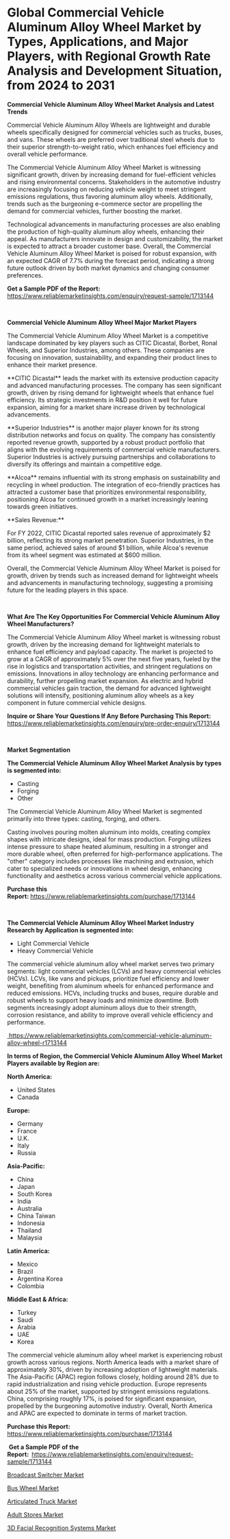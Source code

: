 <p><h1>Global Commercial Vehicle Aluminum Alloy Wheel Market by Types, Applications, and Major Players, with Regional Growth Rate Analysis and Development Situation, from 2024 to 2031</h1></p><p><strong>Commercial Vehicle Aluminum Alloy Wheel Market Analysis and Latest Trends</strong></p>
<p><p>Commercial Vehicle Aluminum Alloy Wheels are lightweight and durable wheels specifically designed for commercial vehicles such as trucks, buses, and vans. These wheels are preferred over traditional steel wheels due to their superior strength-to-weight ratio, which enhances fuel efficiency and overall vehicle performance.</p><p>The Commercial Vehicle Aluminum Alloy Wheel Market is witnessing significant growth, driven by increasing demand for fuel-efficient vehicles and rising environmental concerns. Stakeholders in the automotive industry are increasingly focusing on reducing vehicle weight to meet stringent emissions regulations, thus favoring aluminum alloy wheels. Additionally, trends such as the burgeoning e-commerce sector are propelling the demand for commercial vehicles, further boosting the market.</p><p>Technological advancements in manufacturing processes are also enabling the production of high-quality aluminum alloy wheels, enhancing their appeal. As manufacturers innovate in design and customizability, the market is expected to attract a broader customer base. Overall, the Commercial Vehicle Aluminum Alloy Wheel Market is poised for robust expansion, with an expected CAGR of 7.7% during the forecast period, indicating a strong future outlook driven by both market dynamics and changing consumer preferences.</p></p>
<p><strong>Get a Sample PDF of the Report:&nbsp;</strong> <a href="https://www.reliablemarketinsights.com/enquiry/request-sample/1713144?utm_campaign=1622&utm_medium=2&utm_source=Github&utm_content=ia&utm_term=22102024&utm_id=commercial-vehicle-aluminum-alloy-wheel">https://www.reliablemarketinsights.com/enquiry/request-sample/1713144</a></p>
<p>&nbsp;</p>
<p><strong>Commercial Vehicle Aluminum Alloy Wheel Major Market Players</strong></p>
<p><p>The Commercial Vehicle Aluminum Alloy Wheel Market is a competitive landscape dominated by key players such as CITIC Dicastal, Borbet, Ronal Wheels, and Superior Industries, among others. These companies are focusing on innovation, sustainability, and expanding their product lines to enhance their market presence.</p><p>**CITIC Dicastal** leads the market with its extensive production capacity and advanced manufacturing processes. The company has seen significant growth, driven by rising demand for lightweight wheels that enhance fuel efficiency. Its strategic investments in R&D position it well for future expansion, aiming for a market share increase driven by technological advancements.</p><p>**Superior Industries** is another major player known for its strong distribution networks and focus on quality. The company has consistently reported revenue growth, supported by a robust product portfolio that aligns with the evolving requirements of commercial vehicle manufacturers. Superior Industries is actively pursuing partnerships and collaborations to diversify its offerings and maintain a competitive edge.</p><p>**Alcoa** remains influential with its strong emphasis on sustainability and recycling in wheel production. The integration of eco-friendly practices has attracted a customer base that prioritizes environmental responsibility, positioning Alcoa for continued growth in a market increasingly leaning towards green initiatives.</p><p>**Sales Revenue:**</p><p>For FY 2022, CITIC Dicastal reported sales revenue of approximately $2 billion, reflecting its strong market penetration. Superior Industries, in the same period, achieved sales of around $1 billion, while Alcoa's revenue from its wheel segment was estimated at $600 million.</p><p>Overall, the Commercial Vehicle Aluminum Alloy Wheel Market is poised for growth, driven by trends such as increased demand for lightweight wheels and advancements in manufacturing technology, suggesting a promising future for the leading players in this space.</p></p>
<p>&nbsp;</p>
<p><strong>What Are The Key Opportunities For Commercial Vehicle Aluminum Alloy Wheel Manufacturers?</strong></p>
<p><p>The Commercial Vehicle Aluminum Alloy Wheel market is witnessing robust growth, driven by the increasing demand for lightweight materials to enhance fuel efficiency and payload capacity. The market is projected to grow at a CAGR of approximately 5% over the next five years, fueled by the rise in logistics and transportation activities, and stringent regulations on emissions. Innovations in alloy technology are enhancing performance and durability, further propelling market expansion. As electric and hybrid commercial vehicles gain traction, the demand for advanced lightweight solutions will intensify, positioning aluminum alloy wheels as a key component in future commercial vehicle designs.</p></p>
<p><strong>Inquire or Share Your Questions If Any Before Purchasing This Report:</strong> <a href="https://www.reliablemarketinsights.com/enquiry/pre-order-enquiry/1713144?utm_campaign=1622&utm_medium=2&utm_source=Github&utm_content=ia&utm_term=22102024&utm_id=commercial-vehicle-aluminum-alloy-wheel">https://www.reliablemarketinsights.com/enquiry/pre-order-enquiry/1713144</a></p>
<p>&nbsp;</p>
<p><strong>Market Segmentation</strong></p>
<p><strong>The Commercial Vehicle Aluminum Alloy Wheel Market Analysis by types is segmented into:</strong></p>
<p><ul><li>Casting</li><li>Forging</li><li>Other</li></ul></p>
<p><p>The Commercial Vehicle Aluminum Alloy Wheel Market is segmented primarily into three types: casting, forging, and others. </p><p>Casting involves pouring molten aluminum into molds, creating complex shapes with intricate designs, ideal for mass production. Forging utilizes intense pressure to shape heated aluminum, resulting in a stronger and more durable wheel, often preferred for high-performance applications. The "other" category includes processes like machining and extrusion, which cater to specialized needs or innovations in wheel design, enhancing functionality and aesthetics across various commercial vehicle applications.</p></p>
<p><strong>Purchase this Report:&nbsp;</strong><a href="https://www.reliablemarketinsights.com/purchase/1713144?utm_campaign=1622&utm_medium=2&utm_source=Github&utm_content=ia&utm_term=22102024&utm_id=commercial-vehicle-aluminum-alloy-wheel">https://www.reliablemarketinsights.com/purchase/1713144</a></p>
<p>&nbsp;</p>
<p><strong>The Commercial Vehicle Aluminum Alloy Wheel Market Industry Research by Application is segmented into:</strong></p>
<p><ul><li>Light Commercial Vehicle</li><li>Heavy Commercial Vehicle</li></ul></p>
<p><p>The commercial vehicle aluminum alloy wheel market serves two primary segments: light commercial vehicles (LCVs) and heavy commercial vehicles (HCVs). LCVs, like vans and pickups, prioritize fuel efficiency and lower weight, benefiting from aluminum wheels for enhanced performance and reduced emissions. HCVs, including trucks and buses, require durable and robust wheels to support heavy loads and minimize downtime. Both segments increasingly adopt aluminum alloys due to their strength, corrosion resistance, and ability to improve overall vehicle efficiency and performance.</p></p>
<p><a href="https://www.reliablemarketinsights.com/commercial-vehicle-aluminum-alloy-wheel-r1713144?utm_campaign=1622&utm_medium=2&utm_source=Github&utm_content=ia&utm_term=22102024&utm_id=commercial-vehicle-aluminum-alloy-wheel">&nbsp;https://www.reliablemarketinsights.com/commercial-vehicle-aluminum-alloy-wheel-r1713144</a></p>
<p><strong>In terms of Region, the Commercial Vehicle Aluminum Alloy Wheel Market Players available by Region are:</strong></p>
<p>
    <p> <strong> North America: </strong>
        <ul>
            <li>United States</li>
            <li>Canada</li>
        </ul>
        </p> 
    <p> <strong> Europe: </strong>
        <ul>
            <li>Germany</li>
            <li>France</li>
            <li>U.K.</li>
            <li>Italy</li>
            <li>Russia</li>
        </ul>
        </p> 
    <p> <strong> Asia-Pacific: </strong>
        <ul>
            <li>China</li>
            <li>Japan</li>
            <li>South Korea</li>
            <li>India</li>
            <li>Australia</li>
            <li>China Taiwan</li>
            <li>Indonesia</li>
            <li>Thailand</li>
            <li>Malaysia</li>
        </ul>
        </p> 
    <p> <strong> Latin America: </strong>
        <ul>
            <li>Mexico</li>
            <li>Brazil</li>
            <li>Argentina Korea</li>
            <li>Colombia</li>
        </ul>
        </p> 
    <p> <strong> Middle East & Africa: </strong>
        <ul>
            <li>Turkey</li>
            <li>Saudi</li>
            <li>Arabia</li>
            <li>UAE</li>
            <li>Korea</li>
        </ul>
    </p>
    </p>
<p><p>The commercial vehicle aluminum alloy wheel market is experiencing robust growth across various regions. North America leads with a market share of approximately 30%, driven by increasing adoption of lightweight materials. The Asia-Pacific (APAC) region follows closely, holding around 28% due to rapid industrialization and rising vehicle production. Europe represents about 25% of the market, supported by stringent emissions regulations. China, comprising roughly 17%, is poised for significant expansion, propelled by the burgeoning automotive industry. Overall, North America and APAC are expected to dominate in terms of market traction.</p></p>
<p><strong>Purchase this Report: </strong><a href="https://www.reliablemarketinsights.com/purchase/1713144?utm_campaign=1622&utm_medium=2&utm_source=Github&utm_content=ia&utm_term=22102024&utm_id=commercial-vehicle-aluminum-alloy-wheel">https://www.reliablemarketinsights.com/purchase/1713144</a></p>
<p>&nbsp;<strong>Get a Sample PDF of the Report:&nbsp;&nbsp;</strong><a href="https://www.reliablemarketinsights.com/enquiry/request-sample/1713144?utm_campaign=1622&utm_medium=2&utm_source=Github&utm_content=ia&utm_term=22102024&utm_id=commercial-vehicle-aluminum-alloy-wheel">https://www.reliablemarketinsights.com/enquiry/request-sample/1713144</a></p>
<p><strong></strong></p>
<p><p><a href="https://www.linkedin.com/pulse/broadcast-switcher-market-revolution-2024-2031-kjftc?utm_campaign=1622&utm_medium=2&utm_source=Github&utm_content=ia&utm_term=22102024&utm_id=commercial-vehicle-aluminum-alloy-wheel">Broadcast Switcher Market</a></p><p><a href="https://github.com/JosephineMcguire65/Market-Research-Report-List-1/blob/main/bus-wheel-market.md?utm_campaign=1622&utm_medium=2&utm_source=Github&utm_content=ia&utm_term=22102024&utm_id=commercial-vehicle-aluminum-alloy-wheel">Bus Wheel Market</a></p><p><a href="https://issuu.com/reportprime-2/docs/articulated-truck-market-size-2030._2ab17a9673ad61?utm_campaign=1622&utm_medium=2&utm_source=Github&utm_content=ia&utm_term=22102024&utm_id=commercial-vehicle-aluminum-alloy-wheel">Articulated Truck Market</a></p><p><a href="https://www.linkedin.com/pulse/exploring-adult-stores-market-strategic-insights-growth-opportunities-jn8xc?utm_campaign=1622&utm_medium=2&utm_source=Github&utm_content=ia&utm_term=22102024&utm_id=commercial-vehicle-aluminum-alloy-wheel">Adult Stores Market</a></p><p><a href="https://www.linkedin.com/pulse/global-3d-facial-recognition-systems-market-share-growth-opportunities-syndc?utm_campaign=1622&utm_medium=2&utm_source=Github&utm_content=ia&utm_term=22102024&utm_id=commercial-vehicle-aluminum-alloy-wheel">3D Facial Recognition Systems Market</a></p></p>